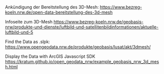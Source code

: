 

Ankündigung der Bereitstellung des 3D-Mesh:
https://www.bezreg-koeln.nrw.de/open-data-bereitstellung-des-3d-mesh

Infoseite zum 3D-Mesh
https://www.bezreg-koeln.nrw.de/geobasis-nrw/produkte-und-dienste/luftbild-und-satellitenbildinformationen/aktuelle-luftbild-und-5

Find the Data as .slpk:
https://www.opengeodata.nrw.de/produkte/geobasis/lusat/akt/3dmesh/

Display the Data with ArcGIS Javascript SDK
https://kratum.github.io/open_geodata_nrw/example_geobasis_nrw_3d_mesh.html
